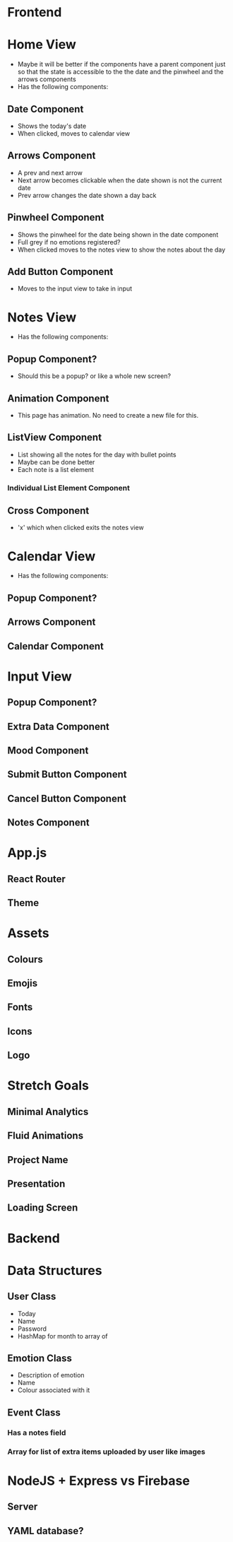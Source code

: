 # Frontend

# Home View
- Maybe it will be better if the components have a parent component just so that the state is accessible to the the date and the pinwheel and the arrows components
- Has the following components:
## Date Component
- Shows the today's date
- When clicked, moves to calendar view
## Arrows Component
- A prev and next arrow
- Next arrow becomes clickable when the date shown is not the current date
- Prev arrow changes the date shown a day back
## Pinwheel Component
- Shows the pinwheel for the date being shown in the date component
- Full grey if no emotions registered?
- When clicked moves to the notes view to show the notes about the day
## Add Button Component
- Moves to the input view to take in input
<!-- ## Settings Menu Component -->

# Notes View
- Has the following components:
## Popup Component?
- Should this be a popup? or like a whole new screen?
## Animation Component
 - This page has animation. No need to create a new file for this.
## ListView Component
 - List showing all the notes for the day with bullet points
 - Maybe can be done better
 - Each note is a list element
### Individual List Element Component
## Cross Component
 - 'x' which when clicked exits the notes view

# Calendar View
- Has the following components:
## Popup Component?
## Arrows Component
## Calendar Component

# Input View
## Popup Component?
## Extra Data Component
## Mood Component
## Submit Button Component
## Cancel Button Component
## Notes Component

# App.js
## React Router
## Theme

# Assets
## Colours
## Emojis
## Fonts
## Icons
## Logo

# Stretch Goals
## Minimal Analytics
## Fluid Animations
## Project Name
## Presentation
## Loading Screen

# Backend

# Data Structures
## User Class
- Today 
- Name
- Password
- HashMap for month to array of 

## Emotion Class
- Description of emotion
- Name
- Colour associated with it 

## Event Class
### Has a notes field
### Array for list of extra items uploaded by user like images
### 

# NodeJS + Express vs Firebase
## Server
## YAML database?
